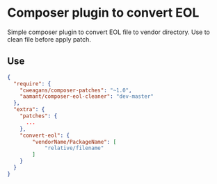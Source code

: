 # Composer plugin to convert EOL

Simple composer plugin to convert EOL file to vendor directory.
Use to clean file before apply patch.

## Use

```json
{
  "require": {
    "cweagans/composer-patches": "~1.0",
    "aamant/composer-eol-cleaner": "dev-master"
  },
  "extra": {
    "patches": {
      ...
    },
    "convert-eol": {
        "vendorName/PackageName": [
            "relative/filename"
        ]
    }
  }
}

```